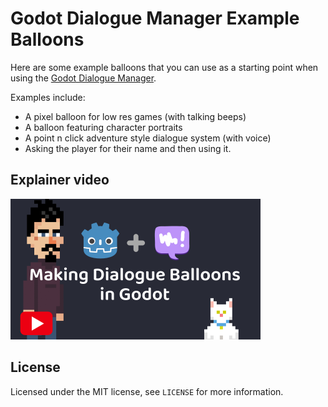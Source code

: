 # Godot Dialogue Manager Example Balloons

Here are some example balloons that you can use as a starting point when using the [Godot Dialogue Manager](https://github.com/nathanhoad/godot_dialogue_manager).

Examples include:

- A pixel balloon for low res games (with talking beeps)
- A balloon featuring character portraits
- A point n click adventure style dialogue system (with voice)
- Asking the player for their name and then using it.

## Explainer video

[![Explainer video](video.png)](https://youtu.be/17iM5dXExoQ)

## License

Licensed under the MIT license, see `LICENSE` for more information.
